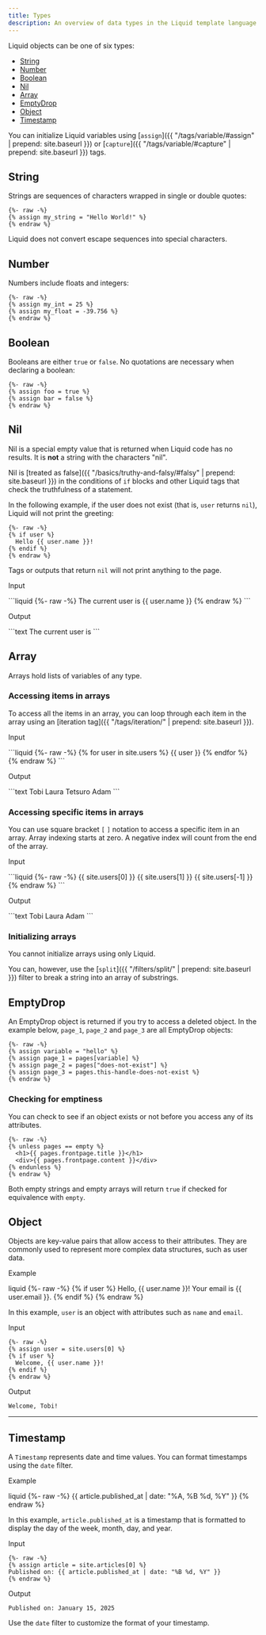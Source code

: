 ```yaml
---
title: Types
description: An overview of data types in the Liquid template language.
---
```


Liquid objects can be one of six types:

- [String](#string)
- [Number](#number)
- [Boolean](#boolean)
- [Nil](#nil)
- [Array](#array)
- [EmptyDrop](#emptydrop)
- [Object](#object)
- [Timestamp](#timestamp)

You can initialize Liquid variables using [`assign`]({{ "/tags/variable/#assign" | prepend: site.baseurl }}) or [`capture`]({{ "/tags/variable/#capture" | prepend: site.baseurl }}) tags.

## String

Strings are sequences of characters wrapped in single or double quotes:

```liquid
{%- raw -%}
{% assign my_string = "Hello World!" %}
{% endraw %}
```

Liquid does not convert escape sequences into special characters.

## Number

Numbers include floats and integers:

```liquid
{%- raw -%}
{% assign my_int = 25 %}
{% assign my_float = -39.756 %}
{% endraw %}
```

## Boolean

Booleans are either `true` or `false`. No quotations are necessary when declaring a boolean:

```liquid
{%- raw -%}
{% assign foo = true %}
{% assign bar = false %}
{% endraw %}
```

## Nil

Nil is a special empty value that is returned when Liquid code has no results. It is **not** a string with the characters "nil".

Nil is [treated as false]({{ "/basics/truthy-and-falsy/#falsy" | prepend: site.baseurl }}) in the conditions of `if` blocks and other Liquid tags that check the truthfulness of a statement.

In the following example, if the user does not exist (that is, `user` returns `nil`), Liquid will not print the greeting:

```liquid
{%- raw -%}
{% if user %}
  Hello {{ user.name }}!
{% endif %}
{% endraw %}
```

Tags or outputs that return `nil` will not print anything to the page.

<p class="code-label">Input</p>
```liquid
{%- raw -%}
The current user is {{ user.name }}
{% endraw %}
```

<p class="code-label">Output</p>
```text
The current user is
```

## Array

Arrays hold lists of variables of any type.

### Accessing items in arrays

To access all the items in an array, you can loop through each item in the array using an [iteration tag]({{ "/tags/iteration/" | prepend: site.baseurl }}).

<p class="code-label">Input</p>
```liquid
{%- raw -%}
<!-- if site.users = "Tobi", "Laura", "Tetsuro", "Adam" -->
{% for user in site.users %}
  {{ user }}
{% endfor %}
{% endraw %}
```

<p class="code-label">Output</p>
```text
  Tobi Laura Tetsuro Adam
```

### Accessing specific items in arrays

You can use square bracket `[` `]` notation to access a specific item in an array. Array indexing starts at zero. A negative index will count from the end of the array.

<p class="code-label">Input</p>
```liquid
{%- raw -%}
<!-- if site.users = "Tobi", "Laura", "Tetsuro", "Adam" -->
{{ site.users[0] }}
{{ site.users[1] }}
{{ site.users[-1] }}
{% endraw %}
```

<p class="code-label">Output</p>
```text
Tobi
Laura
Adam
```

### Initializing arrays

You cannot initialize arrays using only Liquid.

You can, however, use the [`split`]({{ "/filters/split/" | prepend: site.baseurl }}) filter to break a string into an array of substrings.

## EmptyDrop

An EmptyDrop object is returned if you try to access a deleted object. In the example below, `page_1`, `page_2` and `page_3` are all EmptyDrop objects:

```liquid
{%- raw -%}
{% assign variable = "hello" %}
{% assign page_1 = pages[variable] %}
{% assign page_2 = pages["does-not-exist"] %}
{% assign page_3 = pages.this-handle-does-not-exist %}
{% endraw %}
```

### Checking for emptiness

You can check to see if an object exists or not before you access any of its attributes.

```liquid
{%- raw -%}
{% unless pages == empty %}
  <h1>{{ pages.frontpage.title }}</h1>
  <div>{{ pages.frontpage.content }}</div>
{% endunless %}
{% endraw %}
```

Both empty strings and empty arrays will return `true` if checked for equivalence with `empty`.

## Object

Objects are key-value pairs that allow access to their attributes. They are commonly used to represent more complex data structures, such as user data.

<p class="code-label">Example</p>

liquid
{%- raw -%}
{% if user %}
Hello, {{ user.name }}! Your email is {{ user.email }}.
{% endif %}
{% endraw %}

In this example, `user` is an object with attributes such as `name` and `email`.

<p class="code-label">Input</p>

```liquid
{%- raw -%}
{% assign user = site.users[0] %}
{% if user %}
  Welcome, {{ user.name }}!
{% endif %}
{% endraw %}
```

<p class="code-label">Output</p>

```text
Welcome, Tobi!
```

---

## Timestamp

A `Timestamp` represents date and time values. You can format timestamps using the `date` filter.

<p class="code-label">Example</p>

liquid
{%- raw -%}
{{ article.published_at | date: "%A, %B %d, %Y" }}
{% endraw %}

In this example, `article.published_at` is a timestamp that is formatted to display the day of the week, month, day, and year.

<p class="code-label">Input</p>

```liquid
{%- raw -%}
{% assign article = site.articles[0] %}
Published on: {{ article.published_at | date: "%B %d, %Y" }}
{% endraw %}
```

<p class="code-label">Output</p>

```text
Published on: January 15, 2025
```

Use the `date` filter to customize the format of your timestamp.
